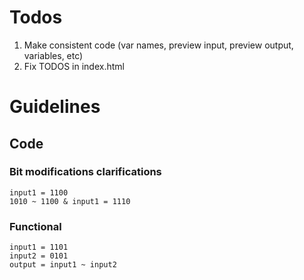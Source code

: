 # Todos

1. Make consistent code (var names, preview input, preview output, variables, etc)
2. Fix TODOS in index.html


# Guidelines

## Code

### Bit modifications clarifications
```
input1 = 1100
1010 ~ 1100 & input1 = 1110
```

### Functional
```
input1 = 1101
input2 = 0101
output = input1 ~ input2 
```